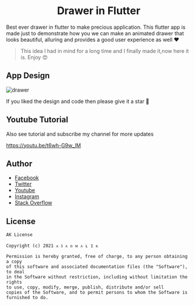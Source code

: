 <h1 align="center">Drawer in Flutter</h1>

Best ever drawer in flutter to make precious application. This flutter app is made just to demonstrate how you we can make an animated drawer that looks beautiful, alluring and provides a good user experience as well ❤

> This idea I had in mind for a long time and I finally made it,now here it is. Enjoy 😍

## App Design 
![drawer](https://user-images.githubusercontent.com/36697784/108592442-b50d5700-738f-11eb-82d2-ec24a8a0026a.png)


If you liked the design and code then please give it a star 🌟 

## Youtube Tutorial
Also see tutorial and subscribe my channel for more updates 

https://youtu.be/t6wh-G9w_lM

## Author 
- [Facebook](https://www.facebook.com/AsadMalikOfficial1/)
- [Twitter](https://twitter.com/Its__AsadMalik)
- [Youtube](https://www.youtube.com/channel/UCURSHhwwry8ur4-7zxN_Row)
- [Instagram](https://www.instagram.com/Its__AsadMalik)
- [Stack Overflow](https://stackoverflow.com/users/15258043/%e1%b4%80-%ea%9c%b1-%e1%b4%80-%e1%b4%85-%e1%b4%8d-%e1%b4%80-%ca%9f-%c9%aa-%e1%b4%8b?tab=profile)

## License 

```
AK License

Copyright (c) 2021 ᴀ ꜱ ᴀ ᴅ ᴍ ᴀ ʟ ɪ ᴋ

Permission is hereby granted, free of charge, to any person obtaining a copy
of this software and associated documentation files (the "Software"), to deal
in the Software without restriction, including without limitation the rights
to use, copy, modify, merge, publish, distribute and/or sell
copies of the Software, and to permit persons to whom the Software is
furnished to do.

```
